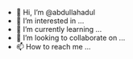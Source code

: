 - 👋 Hi, I’m @abdullahadul
- 👀 I’m interested in ...
- 🌱 I’m currently learning ...
- 💞️ I’m looking to collaborate on ...
- 📫 How to reach me ...

<!---
abdullahadul/abdullahadul is a ✨ special ✨ repository because its `README.md` (this file) appears on your GitHub profile.
You can click the Preview link to take a look at your changes.
--->
